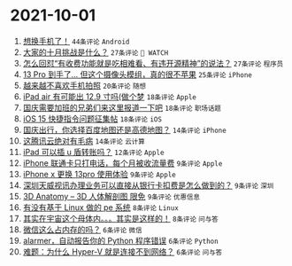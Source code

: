# 2021-10-01

1. [想换手机了！](https://www.v2ex.com/t/805515) `44条评论` `Android`
1. [大家的十月挑战是什么？](https://www.v2ex.com/t/805524) `27条评论` ` WATCH`
1. [怎么回怼“有收费功能就是吃相难看、有违开源精神”的说法？](https://www.v2ex.com/t/805544) `27条评论` `程序员`
1. [13 Pro 到手了... 但这个摄像头模组，真的很不苹果](https://www.v2ex.com/t/805539) `25条评论` `iPhone`
1. [越来越不喜欢手机拍照](https://www.v2ex.com/t/805531) `20条评论` `随想`
1. [iPad air 有可能出 12.9 寸吗(做个梦](https://www.v2ex.com/t/805547) `18条评论` `Apple`
1. [国庆需要加班的兄弟们来这里报道一下吧](https://www.v2ex.com/t/805529) `18条评论` `职场话题`
1. [iOS 15 快捷指令问题征集帖](https://www.v2ex.com/t/805526) `18条评论` `iOS`
1. [国庆出行，你选择百度地图还是高德地图？](https://www.v2ex.com/t/805516) `14条评论` `iPhone`
1. [这腾讯云绝对有毛病](https://www.v2ex.com/t/805514) `14条评论` `云计算`
1. [iPad 可以插 u 盾转账吗？](https://www.v2ex.com/t/805556) `12条评论` `Apple`
1. [iPhone 联通卡只打电话，每个月被收流量费](https://www.v2ex.com/t/805563) `9条评论` `Apple`
1. [iPhone x 更换 13pro 使用体验](https://www.v2ex.com/t/805550) `9条评论` `Apple`
1. [深圳天威视讯办理业务可以直接从银行卡扣费是怎么做到的？](https://www.v2ex.com/t/805525) `9条评论` `深圳`
1. [3D Anatomy – 3D 人体解剖图 限免](https://www.v2ex.com/t/805520) `9条评论` `优惠信息`
1. [有没有基于 Linux 做的 pe 系统](https://www.v2ex.com/t/805561) `8条评论` `Linux`
1. [其实在宇宙这个母体内。。。其实是这样的！](https://www.v2ex.com/t/805522) `8条评论` `问与答`
1. [微信这么占内存的吗？](https://www.v2ex.com/t/805558) `6条评论` `微信`
1. [alarmer，自动报告你的 Python 程序错误](https://www.v2ex.com/t/805528) `6条评论` `Python`
1. [难题：为什么 Hyper-V 就是连接不到网络？](https://www.v2ex.com/t/805527) `6条评论` `问与答`
